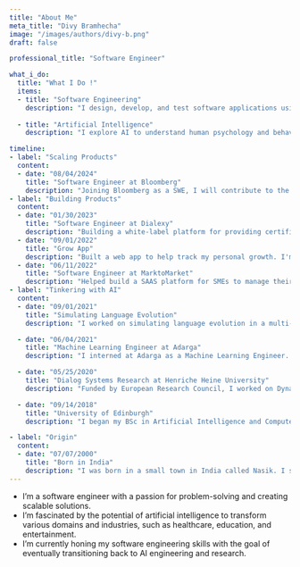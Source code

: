 ```yaml
---
title: "About Me"
meta_title: "Divy Bramhecha"
image: "/images/authors/divy-b.png"
draft: false

professional_title: "Software Engineer"

what_i_do:
  title: "What I Do !"
  items:
  - title: "Software Engineering"
    description: "I design, develop, and test software applications using various technologies and frameworks, such as Python, Django, React, and AWS."
  
  - title: "Artificial Intelligence"
    description: "I explore AI to understand human psychology and behavior, and to create intelligent systems that can help solve real-world problems."

timeline:
- label: "Scaling Products"
  content:
  - date: "08/04/2024"
    title: "Software Engineer at Bloomberg"
    description: "Joining Bloomberg as a SWE, I will contribute to the development and enhancement of financial software solutions. My focus will be on leveraging cutting-edge technologies to improve data analytics, trading platforms, and financial modeling tools."
- label: "Building Products"
  content:
  - date: "01/30/2023"
    title: "Software Engineer at Dialexy"
    description: "Building a white-label platform for providing certified translation services. I'm working on building the core product, including the customisable workflow and theming engine, and the translation review tool"
  - date: "09/01/2022"
    title: "Grow App"
    description: "Built a web app to help track my personal growth. I'm using the app to track my daily habits, to journal my thoughts and ideas, and plan my tasks and goals."
  - date: "06/11/2022"
    title: "Software Engineer at MarktoMarket"
    description: "Helped build a SAAS platform for SMEs to manage their cap table, valuations, and fundraising. I worked on building the core product, including the cap table, valuations, and fundraising modules. I also worked on building the data pipeline to ingest and process data from various sources, such as Companies House, and Crunchbase."
- label: "Tinkering with AI"
  content:
  - date: "09/01/2021"
    title: "Simulating Language Evolution"
    description: "I worked on simulating language evolution in a multi-agent environment. I used reinforcement learning to study how language can be used as a tool for agents to accomplish tasks in their environment, and show that structure naturally emerges, leading to the development of compositional language for describing and generalising about unseen objects."

  - date: "06/04/2021"
    title: "Machine Learning Engineer at Adarga"
    description: "I interned at Adarga as a Machine Learning Engineer. I worked on developing and deploying machine learning models for the defence and security industry. Particularly, in solving correferencing problems in unstructured text data."

  - date: "05/25/2020"
    title: "Dialog Systems Research at Henriche Heine University"
    description: "Funded by European Research Council, I worked on Dynamic Dialogue Modelling (DYMO). Typically, dialogue systems were built for fixed domains, requiring a new data set every time the domain changes. I worked on developing a dialogue system that can expand dynamically and span the problem of operating with dynamic knowledge, dynamic policies, rich user models and sophisticated measures of quality."

  - date: "09/14/2018"
    title: "University of Edinburgh"
    description: "I began my BSc in Artificial Intelligence and Computer Science at the University of Edinburgh. I learned about the fundamentals of AI, including machine learning, natural language processing, and computer vision."

- label: "Origin"
  content:
  - date: "07/07/2000"
    title: "Born in India"
    description: "I was born in a small town in India called Nasik. I spent my first 18 years contemplating the meaning of life and the universe."
---
```


- I’m a software engineer with a passion for problem-solving and creating scalable solutions.
- I’m fascinated by the potential of artificial intelligence to transform various domains and industries, such as healthcare, education, and entertainment.
- I’m currently honing my software engineering skills with the goal of eventually transitioning back to AI engineering and research.
